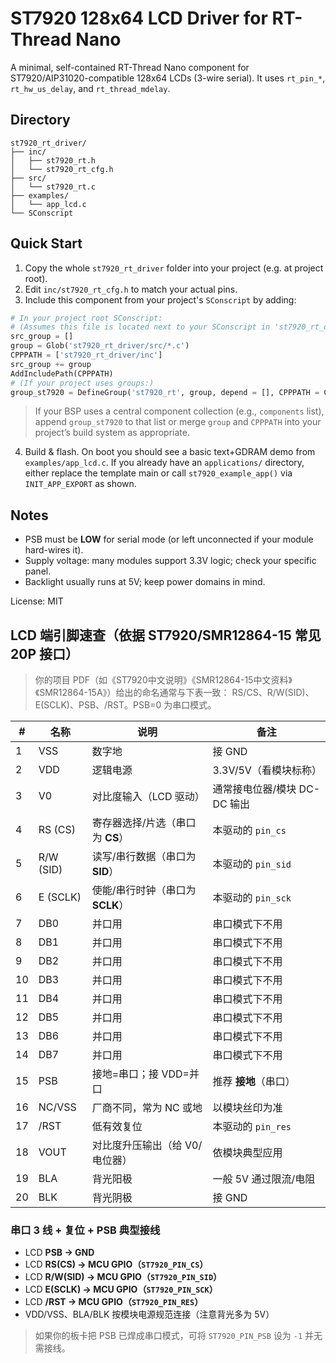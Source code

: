 # ST7920 128x64 LCD Driver for RT-Thread Nano

A minimal, self-contained RT-Thread Nano component for ST7920/AIP31020-compatible 128x64 LCDs
(3-wire serial). It uses `rt_pin_*`, `rt_hw_us_delay`, and `rt_thread_mdelay`.

## Directory
```
st7920_rt_driver/
├── inc/
│   ├── st7920_rt.h
│   └── st7920_rt_cfg.h
├── src/
│   └── st7920_rt.c
├── examples/
│   └── app_lcd.c
└── SConscript
```

## Quick Start

1. Copy the whole `st7920_rt_driver` folder into your project (e.g. at project root).
2. Edit `inc/st7920_rt_cfg.h` to match your actual pins.
3. Include this component from your project's `SConscript` by adding:

```python
# In your project root SConscript:
# (Assumes this file is located next to your SConscript in 'st7920_rt_driver')
src_group = []
group = Glob('st7920_rt_driver/src/*.c')
CPPPATH = ['st7920_rt_driver/inc']
src_group += group
AddIncludePath(CPPPATH)
# (If your project uses groups:)
group_st7920 = DefineGroup('st7920_rt', group, depend = [], CPPPATH = CPPPATH)
```

> If your BSP uses a central component collection (e.g., `components` list), append
> `group_st7920` to that list or merge `group` and `CPPPATH` into your project’s
> build system as appropriate.

4. Build & flash. On boot you should see a basic text+GDRAM demo from `examples/app_lcd.c`.
   If you already have an `applications/` directory, either replace the template main
   or call `st7920_example_app()` via `INIT_APP_EXPORT` as shown.

## Notes
- PSB must be **LOW** for serial mode (or left unconnected if your module hard-wires it).
- Supply voltage: many modules support 3.3V logic; check your specific panel.
- Backlight usually runs at 5V; keep power domains in mind.

License: MIT


## LCD 端引脚速查（依据 ST7920/SMR12864-15 常见 20P 接口）

> 你的项目 PDF（如《ST7920中文说明》《SMR12864-15中文资料》《SMR12864-15A》）给出的命名通常与下表一致：
> RS/CS、R/W(SID)、E(SCLK)、PSB、/RST。PSB=0 为串口模式。

| # | 名称      | 说明                                   | 备注                          |
|---|-----------|----------------------------------------|-------------------------------|
| 1 | VSS       | 数字地                                 | 接 GND                        |
| 2 | VDD       | 逻辑电源                               | 3.3V/5V（看模块标称）         |
| 3 | V0        | 对比度输入（LCD 驱动）                 | 通常接电位器/模块 DC-DC 输出  |
| 4 | RS (CS)   | 寄存器选择/片选（串口为 **CS**）       | 本驱动的 `pin_cs`             |
| 5 | R/W (SID) | 读写/串行数据（串口为 **SID**）       | 本驱动的 `pin_sid`            |
| 6 | E (SCLK)  | 使能/串行时钟（串口为 **SCLK**）       | 本驱动的 `pin_sck`            |
| 7 | DB0       | 并口用                                 | 串口模式下不用                |
| 8 | DB1       | 并口用                                 | 串口模式下不用                |
| 9 | DB2       | 并口用                                 | 串口模式下不用                |
|10 | DB3       | 并口用                                 | 串口模式下不用                |
|11 | DB4       | 并口用                                 | 串口模式下不用                |
|12 | DB5       | 并口用                                 | 串口模式下不用                |
|13 | DB6       | 并口用                                 | 串口模式下不用                |
|14 | DB7       | 并口用                                 | 串口模式下不用                |
|15 | PSB       | 接地=串口；接 VDD=并口                 | 推荐 **接地**（串口）         |
|16 | NC/VSS    | 厂商不同，常为 NC 或地                 | 以模块丝印为准                |
|17 | /RST      | 低有效复位                             | 本驱动的 `pin_res`            |
|18 | VOUT      | 对比度升压输出（给 V0/电位器）        | 依模块典型应用                |
|19 | BLA       | 背光阳极                               | 一般 5V 通过限流/电阻         |
|20 | BLK       | 背光阴极                               | 接 GND                        |

### 串口 3 线 + 复位 + PSB 典型接线
- LCD **PSB → GND**
- LCD **RS(CS) → MCU GPIO（`ST7920_PIN_CS`）**
- LCD **R/W(SID) → MCU GPIO（`ST7920_PIN_SID`）**
- LCD **E(SCLK) → MCU GPIO（`ST7920_PIN_SCK`）**
- LCD **/RST → MCU GPIO（`ST7920_PIN_RES`）**
- VDD/VSS、BLA/BLK 按模块电源规范连接（注意背光多为 5V）

> 如果你的板卡把 PSB 已焊成串口模式，可将 `ST7920_PIN_PSB` 设为 `-1` 并无需接线。

